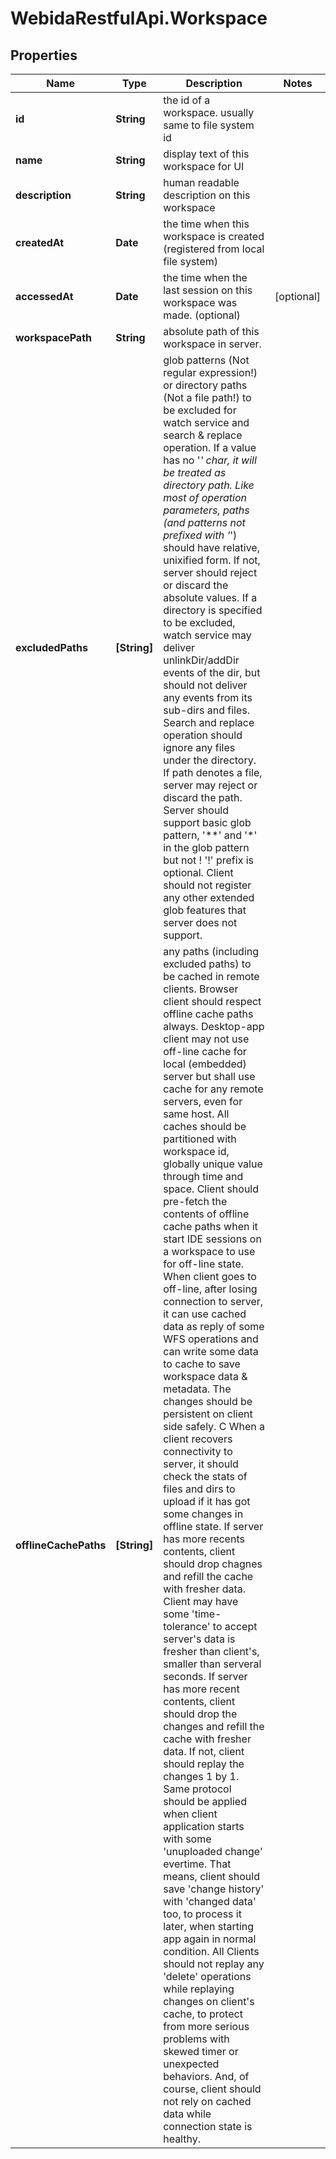 # WebidaRestfulApi.Workspace

## Properties
Name | Type | Description | Notes
------------ | ------------- | ------------- | -------------
**id** | **String** | the id of a workspace. usually same to file system id | 
**name** | **String** | display text of this workspace for UI | 
**description** | **String** | human readable description on this workspace | 
**createdAt** | **Date** | the time when this workspace is created (registered from local file system) | 
**accessedAt** | **Date** | the time when the last session on this workspace was made. (optional) | [optional] 
**workspacePath** | **String** | absolute path of this workspace in server. | 
**excludedPaths** | **[String]** | glob patterns (Not regular expression!) or directory paths (Not a file path!) to be excluded for watch service and search &amp; replace operation. If a value has no &#39;*&#39; char, it will be treated as directory path.  Like most of operation parameters, paths (and patterns not prefixed with &#39;*&#39;) should have relative, unixified form. If not, server should reject or discard the absolute  values.  If a directory is specified to be excluded, watch service may deliver unlinkDir/addDir events of the dir, but should not deliver any events from its sub-dirs and files. Search and replace operation should ignore any files under the directory. If path denotes a file, server may reject or discard the path.  Server should support basic glob pattern,  &#39;**&#39; and &#39;*&#39; in the glob pattern but not ! &#39;!&#39; prefix is optional. Client should not register any other extended glob features that server does not support.  | 
**offlineCachePaths** | **[String]** | any paths (including excluded paths) to be cached in remote clients.  Browser client should respect offline cache paths always. Desktop-app client may not use off-line cache for local (embedded) server but shall use cache for any remote servers, even for same host. All caches should be partitioned with workspace id, globally unique value through time and space.  Client should pre-fetch the contents of offline cache paths when it start IDE sessions on a workspace to use for off-line state. When client goes to off-line, after losing connection to server, it can use cached data as reply of some WFS operations and can write some data to cache to save workspace data &amp; metadata. The changes should be persistent on client side safely. C  When a client recovers connectivity to server, it should check the stats of files and dirs to upload if it has got some changes in offline state. If server has more recents contents, client should drop chagnes and refill the cache with fresher data. Client may have some &#39;time-tolerance&#39; to accept server&#39;s data is fresher than client&#39;s, smaller than serveral seconds. If server has more recent contents, client should drop the changes and refill the cache with fresher data. If not, client should replay the changes 1 by 1.  Same protocol should be applied when client application starts with some &#39;unuploaded change&#39; evertime. That means, client should save &#39;change history&#39; with &#39;changed data&#39; too, to process it later, when starting app again in normal condition.  All Clients should not replay any &#39;delete&#39; operations while replaying changes on client&#39;s cache, to protect from more serious problems with skewed timer or unexpected behaviors. And, of course, client should not rely on cached data while connection state is healthy.  | 


